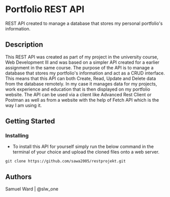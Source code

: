 # Portfolio REST API

REST API created to manage a database that stores my personal portfolio's information.

## Description

This REST API was created as part of my project in the university course, Web Development III and was based on a simpler API created for a earlier assignment in the same course. The purpose of the API is to manage a database that stores my portfolio's information and act as a CRUD interface. This means that this API can both Create, Read, Update and Delete data from the database remotely. In my case it manages data for my projects, work experience and education that is then displayed on my portfolio website. The API can be used via a client like Advanced Rest Client or Postman as well as from a website with the help of Fetch API which is the way I am using it.

## Getting Started

### Installing

* To install this API for yourself simply run the below command in the terminal of your choice and upload the cloned files onto a web server.

```
git clone https://github.com/sawa2005/restprojekt.git
```

## Authors

Samuel Ward | @slw_one
